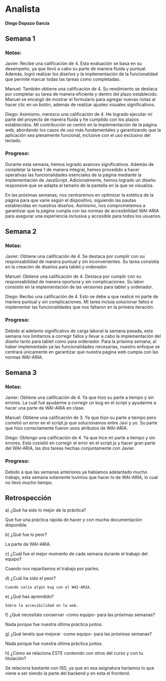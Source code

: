 # Analista 
#### Diego Dopazo García 


## Semana 1 

### Notas:
Javier: Recibe una calificación de 4. Esta evaluación se basa en su desempeño, ya que llevó a cabo su parte de manera fluida y puntual. Además, logró realizar los diseños y la implementación de la funcionalidad que permite marcar todas las tareas como completadas.

Manuel: También obtiene una calificación de 4. Su rendimiento se destaca por completar su tarea de manera eficiente y dentro del plazo establecido. Manuel se encargó de mostrar el formulario para agregar nuevas notas al hacer clic en un botón, además de realizar ajustes visuales significativos.

Diego: Asimismo, merezco una calificación de 4. He logrado ejecutar mi parte del proyecto de manera fluida y he cumplido con los plazos establecidos. Mi contribución se centró en la implementación de la página web, abordando los casos de uso más fundamentales y garantizando que la aplicación sea plenamente funcional, inclusive con el uso exclusivo del teclado.

### Progreso: 
Durante esta semana, hemos logrado avances significativos. Además de completar la tarea 1 de manera integral, hemos procedido a hacer operativas las funcionalidades esenciales de la página mediante la implementación de JavaScript. Adicionalmente, hemos logrado un diseño responsive que se adapta al tamaño de la pantalla en la que se visualiza.

En las próximas semanas, nos centraremos en optimizar la estética de la página para que varíe según el dispositivo, siguiendo las pautas establecidas en nuestros diseños. Asimismo, nos comprometemos a garantizar que la página cumpla con las normas de accesibilidad WAI-ARIA para asegurar una experiencia inclusiva y accesible para todos los usuarios.

## Semana 2 

### Notas:
Javier: Obtiene una calificación de 4. Se destaca por cumplir con su responsabilidad de manera puntual y sin inconvenientes. Su tarea consistía en la creación de diseños para tablet y ordenador.

Manuel: Obtiene una calificación de 4. Destaca por cumplir con su responsabilidad de manera oportuna y sin complicaciones. Su labor consistió en la implementación de las versiones para tablet y ordenador.

Diego: Recibo una calificación de 4. Esto se debe a que realicé mi parte de manera puntual y sin complicaciones. Mi tarea incluía solucionar fallos e implementar las funcionalidades que nos faltaron en la primera iteración.

### Progreso: 
Debido al adelanto significativo de carga laboral la semana pasada, esta semana nos limitamos a corregir fallos y llevar a cabo la implementación del diseño tanto para tablet como para ordenador. Para la próxima semana, al haber implementado ya las funcionalidades necesarias, nuestro enfoque se centrará únicamente en garantizar que nuestra página web cumpla con las normas WAI-ARIA. 

## Semana 3

### Notas:
Javier: Obtiene una calificación de 4. Ya que hizo su parte a tiempo y sin errores. La cuál fué ayudarme a corregir un bug en el script y ayudarme a hacer una parte de WAI-ARIA en clase. 

Manuel: Obtiene una calificación de 3. Ya que hizo su parte a tiempo pero cometió un error en el script.js que solucionamos entre Javi y yo. Su parte que hizo correctamente fueron unos atributos de WAI-ARIA.

Diego: Obtengo una calificación de 4. Ya que hice mi parte a tiempo y sin errores. Esta cosistió en corregir el error en el script.js y hacer gran parte del WAI-ARIA, las dos tareas hechas conjuntamente con Javier. 

### Progreso: 
Debido a que las semanas anteriores ya habíamos adelantado mucho trabajo, esta semana solamente tuvimos que hacer lo de WAI-ARIA, lo cual no llevó mucho tiempo. 




## Retrospección
a) ¿Qué ha sido lo mejor de la práctica? 

   Que fue una práctica rápida de hacer y con mucha documentación disponible. 
   
b) ¿Qué fue lo peor? 

   La parte de WAI-ARIA. 
   
c) ¿Cuál fue el mejor momento de cada semana durante el trabajo del equipo? 

   Cuando nos repartíamos el trabajo por partes. 
   
d) ¿Cuál ha sido el peor? 

    Cuando salía algún bug con el WAI-ARIA. 
    
e) ¿Qué has aprendido? 

    Sobre la accesibilidad en la web. 
    
f) ¿Qué necesitáis conservar -como equipo- para las próximas semanas? 

   Nada porque fue nuestra última práctica juntos. 
   
g) ¿Qué tenéis que mejorar -como equipo- para las próximas semanas? 

   Nada porque fue nuestra última práctica juntos. 
   
h) ¿Cómo se relaciona ESTE contenido con otros del curso y con tu titulación? 

   Se relaciona bastante con ISD, ya que en esa asignatura haríamos lo que viene a ser siendo la parte del backend y en esta el frontend.
   

